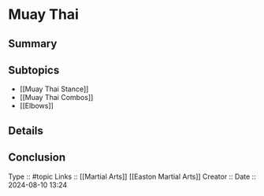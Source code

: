# Muay Thai

## Summary

## Subtopics

- [[Muay Thai Stance]]
- [[Muay Thai Combos]]
- [[Elbows]]
## Details

## Conclusion


Type :: #topic
Links :: [[Martial Arts]] [[Easton Martial Arts]]
Creator ::
Date ::  2024-08-10 13:24